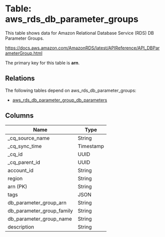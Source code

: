 # Table: aws_rds_db_parameter_groups

This table shows data for Amazon Relational Database Service (RDS) DB Parameter Groups.

https://docs.aws.amazon.com/AmazonRDS/latest/APIReference/API_DBParameterGroup.html

The primary key for this table is **arn**.

## Relations

The following tables depend on aws_rds_db_parameter_groups:
  - [aws_rds_db_parameter_group_db_parameters](aws_rds_db_parameter_group_db_parameters)

## Columns

| Name          | Type          |
| ------------- | ------------- |
|_cq_source_name|String|
|_cq_sync_time|Timestamp|
|_cq_id|UUID|
|_cq_parent_id|UUID|
|account_id|String|
|region|String|
|arn (PK)|String|
|tags|JSON|
|db_parameter_group_arn|String|
|db_parameter_group_family|String|
|db_parameter_group_name|String|
|description|String|